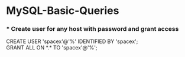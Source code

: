 # MySQL-Basic-Queries

<h3>* Create user for <b>any host</b> with password and grant access</h3>
CREATE USER 'spacex'@'%' IDENTIFIED BY 'spacex';<br>
GRANT ALL ON *.* TO 'spacex'@'%';
